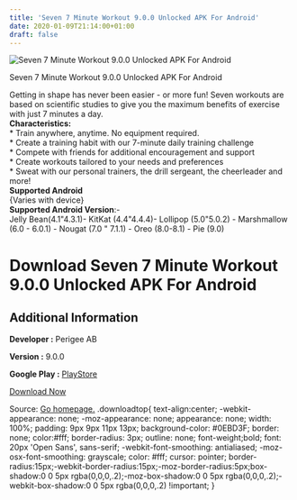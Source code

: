 ```yaml
---
title: 'Seven 7 Minute Workout 9.0.0 Unlocked APK For Android'
date: 2020-01-09T21:14:00+01:00
draft: false
---
```


![Seven 7 Minute Workout 9.0.0 Unlocked APK For Android](https://i1.wp.com/apkhome.net/wp-content/uploads/2020/01/Seven-7-Minute-Workout-9.0.0-Unlocked.png "Seven 7 Minute Workout 9.0.0 Unlocked APK For Android")

  

Seven 7 Minute Workout 9.0.0 Unlocked APK For Android

Getting in shape has never been easier - or more fun! Seven workouts are based on scientific studies to give you the maximum benefits of exercise with just 7 minutes a day.  
**Characteristics:**  
\* Train anywhere, anytime. No equipment required.  
\* Create a training habit with our 7-minute daily training challenge  
\* Compete with friends for additional encouragement and support  
\* Create workouts tailored to your needs and preferences  
\* Sweat with our personal trainers, the drill sergeant, the cheerleader and more!  
**Supported Android**  
{Varies with device}  
**Supported Android Version**:-  
Jelly Bean(4.1"4.3.1)- KitKat (4.4"4.4.4)- Lollipop (5.0"5.0.2) - Marshmallow (6.0 - 6.0.1) - Nougat (7.0 " 7.1.1) - Oreo (8.0-8.1) - Pie (9.0)

Download Seven 7 Minute Workout 9.0.0 Unlocked APK For Android
==============================================================

Additional Information
----------------------

**Developer :** Perigee AB

**Version :** 9.0.0

**Google Play :** [PlayStore](https://play.google.com/store/apps/details?id=se.perigee.android.seven)

  

[Download Now](https://store4app.co/post/seven-7-minute-workout-9-0-0-unlocked-apk-for-android_1578600569)

  
Source: [Go homepage.](https://store4app.co/post/seven-7-minute-workout-9-0-0-unlocked-apk-for-android_1578600569) .downloadtop{ text-align:center; -webkit-appearance: none; -moz-appearance: none; appearance: none; width: 100%; padding: 9px 9px 11px 13px; background-color: #0EBD3F; border: none; color:#fff; border-radius: 3px; outline: none; font-weight;bold; font: 20px 'Open Sans', sans-serif; -webkit-font-smoothing: antialiased; -moz-osx-font-smoothing: grayscale; color: #fff; cursor: pointer; border-radius:15px;-webkit-border-radius:15px;-moz-border-radius:5px;box-shadow:0 0 5px rgba(0,0,0,.2);-moz-box-shadow:0 0 5px rgba(0,0,0,.2);-webkit-box-shadow:0 0 5px rgba(0,0,0,.2) !important; }
